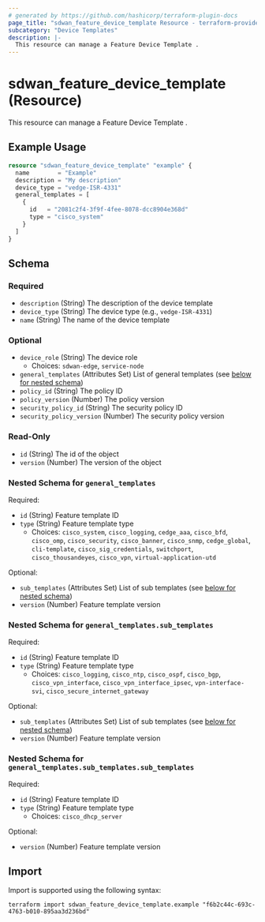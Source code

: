 ```yaml
---
# generated by https://github.com/hashicorp/terraform-plugin-docs
page_title: "sdwan_feature_device_template Resource - terraform-provider-sdwan"
subcategory: "Device Templates"
description: |-
  This resource can manage a Feature Device Template .
---
```


# sdwan_feature_device_template (Resource)

This resource can manage a Feature Device Template .

## Example Usage

```terraform
resource "sdwan_feature_device_template" "example" {
  name        = "Example"
  description = "My description"
  device_type = "vedge-ISR-4331"
  general_templates = [
    {
      id   = "2081c2f4-3f9f-4fee-8078-dcc8904e368d"
      type = "cisco_system"
    }
  ]
}
```

<!-- schema generated by tfplugindocs -->
## Schema

### Required

- `description` (String) The description of the device template
- `device_type` (String) The device type (e.g., `vedge-ISR-4331`)
- `name` (String) The name of the device template

### Optional

- `device_role` (String) The device role
  - Choices: `sdwan-edge`, `service-node`
- `general_templates` (Attributes Set) List of general templates (see [below for nested schema](#nestedatt--general_templates))
- `policy_id` (String) The policy ID
- `policy_version` (Number) The policy version
- `security_policy_id` (String) The security policy ID
- `security_policy_version` (Number) The security policy version

### Read-Only

- `id` (String) The id of the object
- `version` (Number) The version of the object

<a id="nestedatt--general_templates"></a>
### Nested Schema for `general_templates`

Required:

- `id` (String) Feature template ID
- `type` (String) Feature template type
  - Choices: `cisco_system`, `cisco_logging`, `cedge_aaa`, `cisco_bfd`, `cisco_omp`, `cisco_security`, `cisco_banner`, `cisco_snmp`, `cedge_global`, `cli-template`, `cisco_sig_credentials`, `switchport`, `cisco_thousandeyes`, `cisco_vpn`, `virtual-application-utd`

Optional:

- `sub_templates` (Attributes Set) List of sub templates (see [below for nested schema](#nestedatt--general_templates--sub_templates))
- `version` (Number) Feature template version

<a id="nestedatt--general_templates--sub_templates"></a>
### Nested Schema for `general_templates.sub_templates`

Required:

- `id` (String) Feature template ID
- `type` (String) Feature template type
  - Choices: `cisco_logging`, `cisco_ntp`, `cisco_ospf`, `cisco_bgp`, `cisco_vpn_interface`, `cisco_vpn_interface_ipsec`, `vpn-interface-svi`, `cisco_secure_internet_gateway`

Optional:

- `sub_templates` (Attributes Set) List of sub templates (see [below for nested schema](#nestedatt--general_templates--sub_templates--sub_templates))
- `version` (Number) Feature template version

<a id="nestedatt--general_templates--sub_templates--sub_templates"></a>
### Nested Schema for `general_templates.sub_templates.sub_templates`

Required:

- `id` (String) Feature template ID
- `type` (String) Feature template type
  - Choices: `cisco_dhcp_server`

Optional:

- `version` (Number) Feature template version

## Import

Import is supported using the following syntax:

```shell
terraform import sdwan_feature_device_template.example "f6b2c44c-693c-4763-b010-895aa3d236bd"
```
